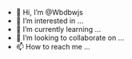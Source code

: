 - 👋 Hi, I’m @Wbdbwjs
- 👀 I’m interested in ...
- 🌱 I’m currently learning ...
- 💞️ I’m looking to collaborate on ...
- 📫 How to reach me ...

<!---
Wbdbwjs/Wbdbwjs is a ✨ special ✨ repository because its `README.md` (this file) appears on your GitHub profile.
You can click the Preview link to take a look at your changes.
--->
